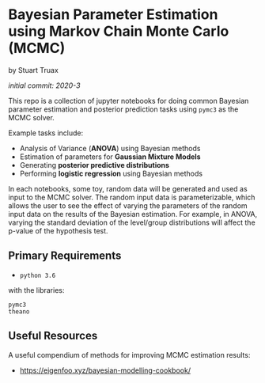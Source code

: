 # Bayesian Parameter Estimation using Markov Chain Monte Carlo (MCMC)

by Stuart Truax

_initial commit: 2020-3_

This repo is a collection of jupyter notebooks for doing common Bayesian
parameter estimation and posterior prediction tasks using `pymc3`
as the MCMC solver.

Example tasks include:

 - Analysis of Variance (__ANOVA__) using Bayesian methods
 - Estimation of parameters for __Gaussian Mixture Models__
 - Generating __posterior predictive distributions__
 - Performing __logistic regression__ using Bayesian methods

 In each notebooks, some toy, random data will be generated and used as input
 to the MCMC solver. The random input data is parameterizable, which allows
 the user to see the effect of varying the parameters of the random input data
 on the results of the Bayesian estimation. For example, in ANOVA, varying the
 standard deviation of the level/group distributions will
 affect the p-value of the hypothesis test.


## Primary Requirements

 - `python 3.6`

 with the libraries:
```
pymc3
theano
```


## Useful Resources

A useful compendium of methods for improving MCMC estimation results:

 -  https://eigenfoo.xyz/bayesian-modelling-cookbook/
